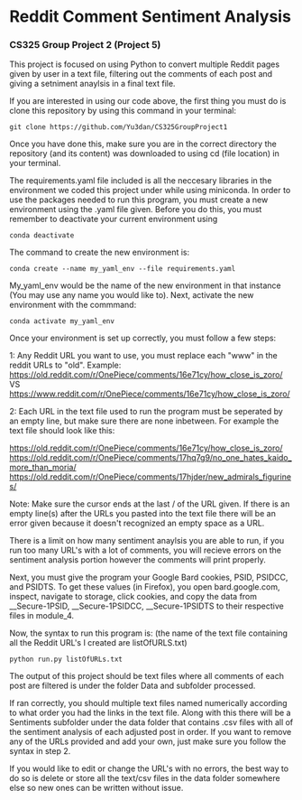 # Reddit Comment Sentiment Analysis
### CS325 Group Project 2 (Project 5)

This project is focused on using Python to convert multiple Reddit pages given by user in a text file, filtering out the comments of each post and giving a setniment anaylsis in a final text file.

If you are interested in using our code above, the first thing you must do is clone this repository by using this command in your terminal:

```
git clone https://github.com/Yu3dan/CS325GroupProject1
```

Once you have done this, make sure you are in the correct directory the repository (and its content) was downloaded to using cd (file location) in your terminal.

The requirements.yaml file included is all the neccesary libraries in the environment we coded this project under while using miniconda.
In order to use the packages needed to run this program, you must create a new environment using the .yaml file given. Before you do this, you must remember to deactivate your current environment using

```
conda deactivate
```

The command to create the new environment is:

```
conda create --name my_yaml_env --file requirements.yaml
```

My_yaml_env would be the name of the new environment in that instance (You may use any name you would like to). Next, activate the new environment with the commmand:

```
conda activate my_yaml_env
```
Once your environment is set up correctly, you must follow a few steps: 

1: Any Reddit URL you want to use, you must replace each "www" in the reddit URLs to "old".
Example: 
https://old.reddit.com/r/OnePiece/comments/16e71cy/how_close_is_zoro/
VS
https://www.reddit.com/r/OnePiece/comments/16e71cy/how_close_is_zoro/

2: Each URL in the text file used to run the program must be seperated by an empty line, but make sure there are none inbetween. For example the text file should look like this:

https://old.reddit.com/r/OnePiece/comments/16e71cy/how_close_is_zoro/
https://old.reddit.com/r/OnePiece/comments/17hq7g9/no_one_hates_kaido_more_than_moria/
https://old.reddit.com/r/OnePiece/comments/17hjder/new_admirals_figurines/

Note: Make sure the cursor ends at the last / of the URL given. If there is an empty line(s) after the URLs you pasted into the text file there will be an error given because it doesn't recognized an empty space as a URL.

There is a limit on how many sentiment anaylsis you are able to run, if you run too many URL's with a lot of comments, you will recieve errors on the sentiment analysis portion however the comments will print properly.

Next, you must give the program your Google Bard cookies, PSID, PSIDCC, and PSIDTS. To get these values (in Firefox), you open bard.google.com, inspect, navigate to storage, click cookies, and copy the data from __Secure-1PSID, __Secure-1PSIDCC, __Secure-1PSIDTS to their respective files in module_4.

Now, the syntax to run this program is: (the name of the text file containing all the Reddit URL's I created are listOfURLS.txt)

```
python run.py listOfURLs.txt
```

The output of this project should be text files where all comments of each post are filtered is under the folder Data and subfolder processed.

If ran correctly, you should multiple text files named numerically according to what order you had the links in the text file. Along with this there will be a Sentiments subfolder under the data folder that contains .csv files with all of the sentiment analysis of each adjusted post in order.
If you want to remove any of the URLs provided and add your own, just make sure you follow the syntax in step 2.

If you would like to edit or change the URL's with no errors, the best way to do so is delete or store all the text/csv files in the data folder somewhere else so new ones can be written without issue.
